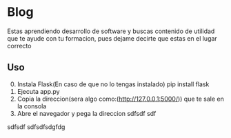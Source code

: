 # Blog
Estas aprendiendo desarrollo de software y buscas contenido de utilidad que te ayude con tu formacion, pues dejame decirte que estas en el lugar correcto
## Uso
0. Instala Flask(En caso de que no lo tengas instalado) pip install flask
1. Ejecuta app.py
2. Copia la direccion(sera algo como:(http://127.0.0.1:5000/)) que te sale en la consola
3. Abre el navegador y pega la direccion
sdfsdf
sdf

sdfsdf
sdfsdfsdgfdg
